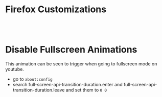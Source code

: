 # Firefox Customizations

<br>
<br>

# Disable Fullscreen Animations

This animation can be seen to trigger when going to fullscreen mode on youtube.

- go to `about:config`
- search full-screen-api-transition-duration.enter and full-screen-api-transition-duration.leave and set them to `0 0`

